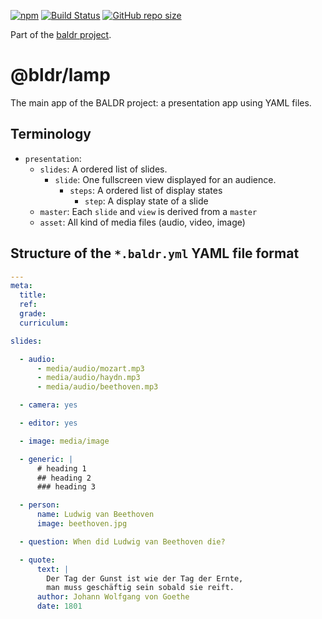 [![npm](https://img.shields.io/npm/v/baldr.svg)](https://www.npmjs.com/package/baldr)
[![Build Status](https://travis-ci.org/Josef-Friedrich/baldr.svg?branch=master)](https://travis-ci.org/Josef-Friedrich/baldr)
[![GitHub repo size](https://img.shields.io/github/repo-size/Josef-Friedrich/baldr.svg)](https://github.com/Josef-Friedrich/baldr)

Part of the [baldr project](https://github.com/Josef-Friedrich/baldr).

# @bldr/lamp

The main app of the BALDR project: a presentation app using YAML files.

## Terminology

* `presentation`:
  * `slides`: A ordered list of slides.
    * `slide`: One fullscreen view displayed for an audience.
      * `steps`: A ordered list of display states
        * `step`: A display state of a slide
  * `master`: Each `slide` and `view` is derived from a `master`
  * `asset`: All kind of media files (audio, video, image)

## Structure of the `*.baldr.yml` YAML file format

```yml
---
meta:
  title:
  ref:
  grade:
  curriculum:

slides:

  - audio:
      - media/audio/mozart.mp3
      - media/audio/haydn.mp3
      - media/audio/beethoven.mp3

  - camera: yes

  - editor: yes

  - image: media/image

  - generic: |
      # heading 1
      ## heading 2
      ### heading 3

  - person:
      name: Ludwig van Beethoven
      image: beethoven.jpg

  - question: When did Ludwig van Beethoven die?

  - quote:
      text: |
        Der Tag der Gunst ist wie der Tag der Ernte,
        man muss geschäftig sein sobald sie reift.
      author: Johann Wolfgang von Goethe
      date: 1801
```
